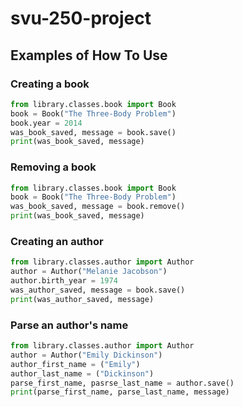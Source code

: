# svu-250-project

## Examples of How To Use

### Creating a book

```python
from library.classes.book import Book
book = Book("The Three-Body Problem")
book.year = 2014
was_book_saved, message = book.save()
print(was_book_saved, message)
```

### Removing a book

```python
from library.classes.book import Book
book = Book("The Three-Body Problem")
was_book_saved, message = book.remove()
print(was_book_saved, message)
```

### Creating an author

```python
from library.classes.author import Author
author = Author("Melanie Jacobson")
author.birth_year = 1974
was_author_saved, message = book.save()
print(was_author_saved, message)
```
### Parse an author's name

```python
from library.classes.author import Author
author = Author("Emily Dickinson")
author_first_name = ("Emily")
author_last_name = ("Dickinson")
parse_first_name, pasrse_last_name = author.save()
print(parse_first_name, parse_last_name, message)
```